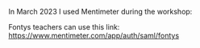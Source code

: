 In March 2023 I used Mentimeter during the workshop: 

Fontys teachers can use this link: 
https://www.mentimeter.com/app/auth/saml/fontys
